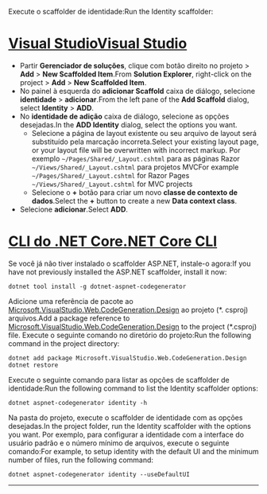<span data-ttu-id="fc29d-101">Execute o scaffolder de identidade:</span><span class="sxs-lookup"><span data-stu-id="fc29d-101">Run the Identity scaffolder:</span></span>

# <a name="visual-studiotabvisual-studio"></a>[<span data-ttu-id="fc29d-102">Visual Studio</span><span class="sxs-lookup"><span data-stu-id="fc29d-102">Visual Studio</span></span>](#tab/visual-studio)

* <span data-ttu-id="fc29d-103">Partir **Gerenciador de soluções**, clique com botão direito no projeto > **Add** > **New Scaffolded Item**.</span><span class="sxs-lookup"><span data-stu-id="fc29d-103">From **Solution Explorer**, right-click on the project > **Add** > **New Scaffolded Item**.</span></span>
* <span data-ttu-id="fc29d-104">No painel à esquerda do **adicionar Scaffold** caixa de diálogo, selecione **identidade** > **adicionar**.</span><span class="sxs-lookup"><span data-stu-id="fc29d-104">From the left pane of the **Add Scaffold** dialog, select **Identity** > **ADD**.</span></span>
* <span data-ttu-id="fc29d-105">No **identidade de adição** caixa de diálogo, selecione as opções desejadas.</span><span class="sxs-lookup"><span data-stu-id="fc29d-105">In the **ADD Identity** dialog, select the options you want.</span></span>
  * <span data-ttu-id="fc29d-106">Selecione a página de layout existente ou seu arquivo de layout será substituído pela marcação incorreta.</span><span class="sxs-lookup"><span data-stu-id="fc29d-106">Select your existing layout page, or your layout file will be overwritten with incorrect markup.</span></span> <span data-ttu-id="fc29d-107">Por exemplo `~/Pages/Shared/_Layout.cshtml` para as páginas Razor `~/Views/Shared/_Layout.cshtml` para projetos MVC</span><span class="sxs-lookup"><span data-stu-id="fc29d-107">For example `~/Pages/Shared/_Layout.cshtml` for Razor Pages `~/Views/Shared/_Layout.cshtml` for MVC projects</span></span>
  * <span data-ttu-id="fc29d-108">Selecione o **+** botão para criar um novo **classe de contexto de dados**.</span><span class="sxs-lookup"><span data-stu-id="fc29d-108">Select the **+** button to create a new **Data context class**.</span></span>
* <span data-ttu-id="fc29d-109">Selecione **adicionar**.</span><span class="sxs-lookup"><span data-stu-id="fc29d-109">Select **ADD**.</span></span>

# <a name="net-core-clitabnetcore-cli"></a>[<span data-ttu-id="fc29d-110">CLI do .NET Core</span><span class="sxs-lookup"><span data-stu-id="fc29d-110">.NET Core CLI</span></span>](#tab/netcore-cli)

<span data-ttu-id="fc29d-111">Se você já não tiver instalado o scaffolder ASP.NET, instale-o agora:</span><span class="sxs-lookup"><span data-stu-id="fc29d-111">If you have not previously installed the ASP.NET scaffolder, install it now:</span></span>

```cli
dotnet tool install -g dotnet-aspnet-codegenerator
```

<span data-ttu-id="fc29d-112">Adicione uma referência de pacote ao [Microsoft.VisualStudio.Web.CodeGeneration.Design](https://www.nuget.org/packages/Microsoft.VisualStudio.Web.CodeGeneration.Design/) ao projeto (\*. csproj) arquivos.</span><span class="sxs-lookup"><span data-stu-id="fc29d-112">Add a package reference to [Microsoft.VisualStudio.Web.CodeGeneration.Design](https://www.nuget.org/packages/Microsoft.VisualStudio.Web.CodeGeneration.Design/) to the project (\*.csproj) file.</span></span> <span data-ttu-id="fc29d-113">Execute o seguinte comando no diretório do projeto:</span><span class="sxs-lookup"><span data-stu-id="fc29d-113">Run the following command in the project directory:</span></span>

```cli
dotnet add package Microsoft.VisualStudio.Web.CodeGeneration.Design
dotnet restore
```

<span data-ttu-id="fc29d-114">Execute o seguinte comando para listar as opções de scaffolder de identidade:</span><span class="sxs-lookup"><span data-stu-id="fc29d-114">Run the following command to list the Identity scaffolder options:</span></span>

```cli
dotnet aspnet-codegenerator identity -h
```

<span data-ttu-id="fc29d-115">Na pasta do projeto, execute o scaffolder de identidade com as opções desejadas.</span><span class="sxs-lookup"><span data-stu-id="fc29d-115">In the project folder, run the Identity scaffolder with the options you want.</span></span> <span data-ttu-id="fc29d-116">Por exemplo, para configurar a identidade com a interface do usuário padrão e o número mínimo de arquivos, execute o seguinte comando:</span><span class="sxs-lookup"><span data-stu-id="fc29d-116">For example, to setup identity with the default UI and the minimum number of files, run the following command:</span></span>

```cli
dotnet aspnet-codegenerator identity --useDefaultUI
```

-------------
